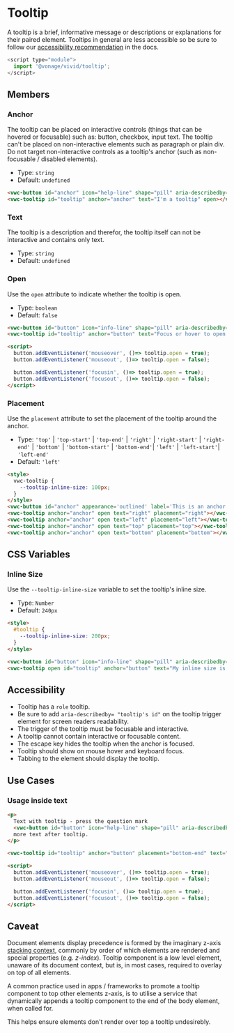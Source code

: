 # Tooltip

A tooltip is a brief, informative message or descriptions or explanations for their paired element. Tooltips in general are less accessible so be sure to follow our [accessibility recommendation](#accessibility) in the docs.

```js
<script type="module">
  import '@vonage/vivid/tooltip';
</script>
```

## Members

### Anchor

The tooltip can be placed on interactive controls (things that can be hovered or focusable) such as: button, checkbox, input text.
The tooltip can't be placed on non-interactive elements such as paragraph or plain div.
Do not target non-interactive controls as a tooltip's anchor (such as non-focusable / disabled elements).

- Type: `string`
- Default: `undefined`

```html preview center
<vwc-button id="anchor" icon="help-line" shape="pill" aria-describedby="tooltip"></vwc-button>
<vwc-tooltip id="tooltip" anchor="anchor" text="I'm a tooltip" open></vwc-tooltip>
```

### Text

The tooltip is a description and therefor, the tooltip itself can not be interactive and contains only text.

- Type: `string`
- Default: `undefined`

### Open

Use the `open` attribute to indicate whether the tooltip is open.

- Type: `boolean`
- Default: `false`

```html preview center
<vwc-button id="button" icon="info-line" shape="pill" aria-describedby="tooltip"></vwc-button>
<vwc-tooltip id="tooltip" anchor="button" text="Focus or hover to open."></vwc-tooltip>

<script>
  button.addEventListener('mouseover', ()=> tooltip.open = true);
  button.addEventListener('mouseout', ()=> tooltip.open = false);

  button.addEventListener('focusin', ()=> tooltip.open = true);
  button.addEventListener('focusout', ()=> tooltip.open = false);
</script>
```

### Placement

Use the `placement` attribute to set the placement of the tooltip around the anchor.

- Type: `'top'` | `'top-start'` | `'top-end'` | `'right'` | `'right-start'` | `'right-end'` | `'bottom'` | `'bottom-start'` | `'bottom-end'`| `'left'` | `'left-start'`| `'left-end'`
- Default: `'left'`

```html preview center
<style>
  vwc-tooltip {
    --tooltip-inline-size: 100px;
  }
</style>
<vwc-button id="anchor" appearance='outlined' label='This is an anchor'></vwc-button>
<vwc-tooltip anchor="anchor" open text="right" placement="right"></vwc-tooltip>
<vwc-tooltip anchor="anchor" open text="left" placement="left"></vwc-tooltip>
<vwc-tooltip anchor="anchor" open text="top" placement="top"></vwc-tooltip>
<vwc-tooltip anchor="anchor" open text="bottom" placement="bottom"></vwc-tooltip>
```

## CSS Variables

### Inline Size

Use the `--tooltip-inline-size` variable to set the tooltip's inline size.

- Type: `Number`
- Default: `240px`

```html preview center
<style>
  #tooltip {
    --tooltip-inline-size: 200px;
  }
</style>

<vwc-button id="button" icon="info-line" shape="pill" aria-describedby="tooltip"></vwc-button>
<vwc-tooltip open id="tooltip" anchor="button" text="My inline size is 200px"></vwc-tooltip>
```

## Accessibility

- Tooltip has a `role` tooltip.
- Be sure to add `aria-describedby= "tooltip's id"` on the tooltip trigger element for screen readers readability.
- The trigger of the tooltip must be focusable and interactive.
- A tooltip cannot contain interactive or focusable content.
- The escape key hides the tooltip when the anchor is focused.
- Tooltip should show on mouse hover and keyboard focus.
- Tabbing to the element should display the tooltip.

## Use Cases

### Usage inside text

```html preview
<p>
  Text with tooltip - press the question mark
  <vwc-button id="button" icon="help-line" shape="pill" aria-describedby="tooltip"></vwc-button>
  more text after tooltip.
</p>

<vwc-tooltip id="tooltip" anchor="button" placement="bottom-end" text="I'm the tooltip content"></vwc-tooltip>

<script>
  button.addEventListener('mouseover', ()=> tooltip.open = true);
  button.addEventListener('mouseout', ()=> tooltip.open = false);

  button.addEventListener('focusin', ()=> tooltip.open = true);
  button.addEventListener('focusout', ()=> tooltip.open = false);
</script>
```

## Caveat

Document elements display precedence is formed by the imaginary z-axis [stacking context](https://developer.mozilla.org/en-US/docs/Web/CSS/CSS_Positioning/Understanding_z_index/The_stacking_context), commonly by order of which elements are rendered and special properties (e.g. _z-index_).
Tooltip component is a low level element, unaware of its document context, but is, in most cases, required to overlay on top of all elements.

A common practice used in apps / frameworks to promote a tooltip component to top other elements z-axis, is to utilise a service that dynamically appends a tooltip component to the end of the body element, when called for.

This helps ensure elements don't render over top a tooltip undesirebly.
